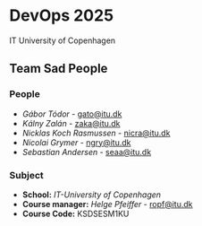 # DevOps 2025
IT University of Copenhagen

## Team Sad People

### People
- *Gábor Tódor* - gato@itu.dk
- *Kálny Zalán* - zaka@itu.dk
- *Nicklas Koch Rasmussen* - nicra@itu.dk
- *Nicolai Grymer* - ngry@itu.dk
- *Sebastian Andersen* - seaa@itu.dk

### Subject
- **School:** *IT-University of Copenhagen*
- **Course manager:** *Helge Pfeiffer* - ropf@itu.dk
- **Course Code:** KSDSESM1KU